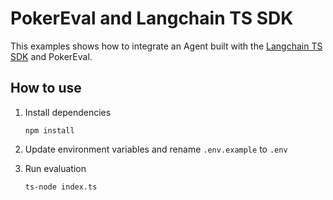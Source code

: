 # PokerEval and Langchain TS SDK

This examples shows how to integrate an Agent built with the [Langchain TS SDK](https://github.com/openai/openai-node) and PokerEval.

## How to use
1. Install dependencies
    ```
    npm install
    ```
2. Update environment variables and rename `.env.example` to `.env`

3. Run evaluation
    ```
    ts-node index.ts
    ```